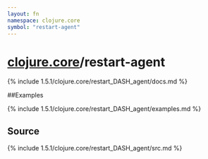 ```yaml
---
layout: fn
namespace: clojure.core
symbol: "restart-agent"
---
```


# [clojure.core](../)/restart-agent

{% include 1.5.1/clojure.core/restart_DASH_agent/docs.md %}

##Examples

{% include 1.5.1/clojure.core/restart_DASH_agent/examples.md %}
## Source
{% include 1.5.1/clojure.core/restart_DASH_agent/src.md %}

